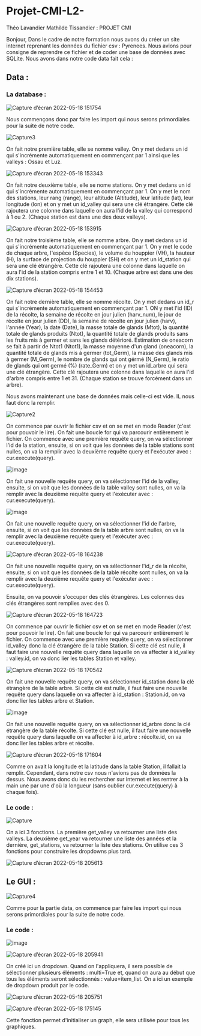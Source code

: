# Projet-CMI-L2-
Théo Lavandier Mathilde Tissandier : PROJET CMI

Bonjour,
Dans le cadre de notre formation nous avons du créer un site internet reprenant les données du fichier csv : Pyrenees.
Nous avions pour consigne de reprendre ce fichier et de coder une base de données avec SQLite. Nous avons dans notre code data fait cela :
## Data :
### La database :
![Capture d’écran 2022-05-18 151754](https://user-images.githubusercontent.com/102798509/169049544-cb0c76dc-b763-4cd3-9bfa-f7cfec376ea0.png)

Nous commençons donc par faire les import qui nous serons primordiales pour la suite de notre code.

![Capture3](https://user-images.githubusercontent.com/102798483/169115581-b5fc8483-9973-48c4-b6eb-fc8589b7f0ac.PNG)

On fait notre première table, elle se nomme valley. On y met dedans un id qui s'incrémente automatiquement en commençant par 1 ainsi que les valleys : Ossau et Luz.

![Capture d’écran 2022-05-18 153343](https://user-images.githubusercontent.com/102798509/169051414-19694d37-f5ad-4c34-9590-9e16ac784dfe.png)

On fait notre deuxième table, elle se nome stations. On y met dedans un id qui s'incrémente automatiquement en commençant par 1. On y met le nom des stations, leur rang (range), leur altitude (Altitude), leur latitude (lat), leur longitude (lon) et on y met un id_valley qui sera une clé étrangère. Cette clé rajoutera une colonne dans laquelle on aura l'id de la valley qui correspond à 1 ou 2. (Chaque station est dans une des deux valleys).

![Capture d’écran 2022-05-18 153915](https://user-images.githubusercontent.com/102798509/169052493-f39f18ef-cb5a-4cac-a46b-0a3f0959a8d0.png)

On fait notre troisième table, elle se nomme arbre. On y met dedans un id qui s'incrémente automatiquement en commençant par 1. On y met le code de chaque arbre, l'espèce (Species), le volume du houppier (VH), la hauteur (H), la surface de projection du houppier (SH) et on y met un id_station qui sera une clé étrangère. Cette clé rajoutera une colonne dans laquelle on aura l'id de la station compris entre 1 et 10. (Chaque arbre est dans une des dix stations).

![Capture d’écran 2022-05-18 154453](https://user-images.githubusercontent.com/102798509/169054477-a7f9c47f-bf6d-46f3-af38-fdd7ad1b801a.png)

On fait notre dernière table, elle se nomme récolte. On y met dedans un id_r qui s'incrémente automatiquement en commençant par 1. ON y met l'id (ID) de la récolte, la semaine de récolte en jour julien (harv_num), le jour de récolte en jour julien (DD), la semaine de récolte en jour julien (harv), l'année (Year), la date (Date), la masse totale de glands (Mtot), la quantité totale de glands produits (Ntot), la quantité totale de glands produits sans les fruits mis à germer et sans les glands détérioré. Estimation de oneacorn se fait à partir de Ntot1 (Ntot1), la masse moyenne d'un gland (oneacorn), la quantité totale de glands mis à germer (tot_Germ), la masse des glands mis à germer (M_Germ), le nombre de glands qui ont gérmé (N_Germ), le ratio de glands qui ont germé (%) (rate_Germ) et on y met un id_arbre qui sera une clé étrangère. Cette clé rajoutera une colonne dans laquelle on aura l'id d'arbre compris entre 1 et 31. (Chaque station se trouve forcément dans un arbre).

Nous avons maintenant une base de données mais celle-ci est vide. IL nous faut donc la remplir.

![Capture2](https://user-images.githubusercontent.com/102798483/169114778-513218af-c2e5-4d35-b443-91c86eb8834d.PNG)

On commence par ouvrir le fichier csv et on se met en mode Reader (c'est pour pouvoir le lire). On fait une boucle for qui va parcourir entièrement le fichier. On commence avec une première requête query, on va sélectionner l'id de la station, ensuite, si on voit que les données de la table stations sont nulles, on va la remplir avec la deuxième requête query et l'exécuter avec : cur.execute(query).

![image](https://user-images.githubusercontent.com/102798509/169068474-ed5ca6f0-9c5a-4a3d-9fc2-726225fcf7e8.png)

On fait une nouvelle requête query, on va sélectionner l'id de la valley, ensuite, si on voit que les données de la table valley sont nulles, on va la remplir avec la deuxième requête query et l'exécuter avec : cur.execute(query).

![image](https://user-images.githubusercontent.com/102798509/169068926-57d9be88-7c50-4327-a176-5e9f71a185de.png)

On fait une nouvelle requête query, on va sélectionner l'id de l'arbre, ensuite, si on voit que les données de la table arbre sont nulles, on va la remplir avec la deuxième requête query et l'exécuter avec : cur.execute(query).

![Capture d’écran 2022-05-18 164238](https://user-images.githubusercontent.com/102798509/169069300-dcf34775-93e6-4054-b85c-a6a0eb04ed6c.png)

On fait une nouvelle requête query, on va sélectionner l'id_r de la récolte, ensuite, si on voit que les données de la table récolte sont nulles, on va la remplir avec la deuxième requête query et l'exécuter avec : cur.execute(query).

Ensuite, on va pouvoir s'occuper des clés étrangères. Les colonnes des clés étrangères sont remplies avec des 0.

![Capture d’écran 2022-05-18 164723](https://user-images.githubusercontent.com/102798509/169070451-03b45aa0-e1b2-4898-bf1e-0459db5d209e.png)

On commence par ouvrir le fichier csv et on se met en mode Reader (c'est pour pouvoir le lire). On fait une boucle for qui va parcourir entièrement le fichier. On commence avec une première requête query, on va sélectionner id_valley donc la clé étrangère de la table Station. Si cette clé est nulle, il faut faire une nouvelle requête query dans laquelle on va affecter à id_valley : valley.id, on va donc lier les tables Station et valley.

![Capture d’écran 2022-05-18 170542](https://user-images.githubusercontent.com/102798509/169074547-2842a742-5116-4c90-9f3a-3149f657cdc6.png)

On fait une nouvelle requête query, on va sélectionner id_station donc la clé étrangère de la table arbre. Si cette clé est nulle, il faut faire une nouvelle requête query dans laquelle on va affecter à id_station : Station.id, on va donc lier les tables arbre et Station.

![image](https://user-images.githubusercontent.com/102798509/169075766-be4467d2-c90d-4dcd-97aa-c71230bfe173.png)

On fait une nouvelle requête query, on va sélectionner id_arbre donc la clé étrangère de la table récolte. Si cette clé est nulle, il faut faire une nouvelle requête query dans laquelle on va affecter à id_arbre : récolte.id, on va donc lier les tables arbre et récolte.

![Capture d’écran 2022-05-18 171604](https://user-images.githubusercontent.com/102798509/169077441-5e7bc678-67a5-4a8e-8800-6f17406820a0.png)

Comme on avait la longitude et la latitude dans la table Station, il fallait la remplir. Cependant, dans notre csv nous n'avions pas de données la dessus. Nous avons donc du les rechercher sur internet et les rentrer à la main une par une d'où la longueur (sans oublier cur.execute(query) à chaque fois).

### Le code :

![Capture](https://user-images.githubusercontent.com/102798483/169113606-ec9f7d99-7b14-4c6e-9b72-0a056202b2a7.PNG)

On a ici 3 fonctions. La première get_valley va retourner une liste des valleys. La deuxième get_year va retourner une liste des années et la dernière, get_stations, va retourner la liste des stations. On utilise ces 3 fonctions pour construire les dropdowns plus tard.

![Capture d’écran 2022-05-18 205613](https://user-images.githubusercontent.com/102798509/169131681-62f574ac-9e7b-4e6c-b69f-9ea26610c2e2.png)






## Le GUI :

![Capture4](https://user-images.githubusercontent.com/102798483/169116847-a0b022d6-eed5-481c-9ce0-e274c839d8b1.PNG)

Comme pour la partie data, on commence par faire les import qui nous serons primordiales pour la suite de notre code.

### Le code :
![image](https://user-images.githubusercontent.com/102798509/169085672-c657230c-24d2-4287-bca2-b8aa8a12fe91.png)

![Capture d’écran 2022-05-18 205941](https://user-images.githubusercontent.com/102798509/169135421-e2410eea-b6db-4d75-81bf-c6e28dd6ac98.png)

On créé ici un dropdown. Quand on l'appliquera, il sera possible de sélectionner plusieurs éléments : multi=True et, quand on aura au début que tous les éléments seront sélectionnés : value=item_list. On a ici un exemple de dropdown produit par le code.

![Capture d’écran 2022-05-18 205751](https://user-images.githubusercontent.com/102798509/169133031-a72b50d2-65d5-41d0-8e43-a798ba772222.png)

![Capture d’écran 2022-05-18 175145](https://user-images.githubusercontent.com/102798509/169086900-1cd6d66f-38ff-437c-94e0-0c289cab363f.png)

Cette fonction permet d'initialiser un graph, elle sera utilisée pour tous les graphiques.
